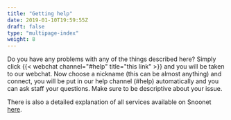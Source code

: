 ```yaml
---
title: "Getting help"
date: 2019-01-10T19:59:55Z
draft: false
type: "multipage-index"
weight: 8
---
```


Do you have any problems with any of the things described here? Simply click
{{< webchat channel="#help" title="this link" >}} and you will be taken to our
webchat. Now choose a nickname (this can be almost anything) and connect, you
will be put in our help channel (#help) automatically and you can ask staff your
questions. Make sure to be descriptive about your issue.

There is also a detailed explanation of all services available on Snoonet
[here](/anope).

